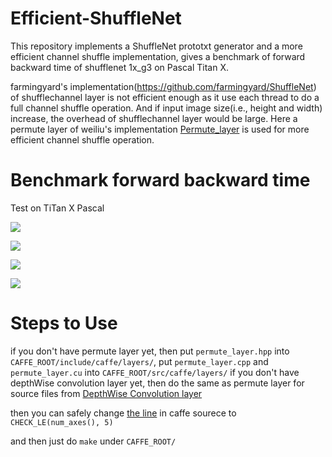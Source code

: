 # Efficient-ShuffleNet
This repository implements a ShuffleNet prototxt generator and a more efficient channel shuffle implementation, gives a benchmark of forward backward time of shufflenet 1x_g3 on Pascal Titan X.

farmingyard's implementation(https://github.com/farmingyard/ShuffleNet) of shufflechannel layer is not efficient enough as it use each thread to do a full channel shuffle operation. And if input image size(i.e., height and width) increase, the overhead of shufflechannel layer would be large. Here a permute layer of weiliu's implementation [Permute_layer](https://github.com/BVLC/caffe/commit/b68695db42aa79e874296071927536363fe1efbf?diff=unified) is used for more efficient channel shuffle operation.

# Benchmark forward backward time
Test on TiTan X Pascal


![](https://github.com/MrWanter/Efficient-ShuffleNet/blob/master/image/shufflenet_0.25x_g3.png)

![](https://github.com/MrWanter/Efficient-ShuffleNet/blob/master/image/shufflenet_0.5x_g3.png)

![](https://github.com/MrWanter/Efficient-ShuffleNet/blob/master/image/shufflenet_1x_g3.png)

![](https://github.com/MrWanter/Efficient-ShuffleNet/blob/master/image/shufflenet_2x_g3.png)

# Steps to Use
if you don't have permute layer yet, then put `permute_layer.hpp` into `CAFFE_ROOT/include/caffe/layers/`, put `permute_layer.cpp` and `permute_layer.cu` into `CAFFE_ROOT/src/caffe/layers/`
if you don't have depthWise convolution layer yet, then do the same as permute layer for source files from [DepthWise Convolution layer](https://github.com/farmingyard/caffe-mobilenet)

then you can safely change  [the line](https://github.com/BVLC/caffe/blob/bb4ffa4d440e8a9c452c410ad9db2ed7137c9f7d/include/caffe/blob.hpp#L140) in caffe sourece to `CHECK_LE(num_axes(), 5)`

and then just do `make` under `CAFFE_ROOT/`
